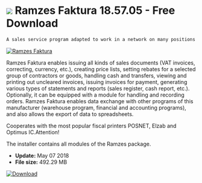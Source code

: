 # ![](https://cdn.softexe.net/static/icon/win.gif) Ramzes Faktura 18.57.05 - Free Download

```sh
A sales service program adapted to work in a network on many positions.
```
[![Ramzes Faktura](https://gallery.dpcdn.pl/imgc/Tools/2825/g_-_420x350_1.5_-_x20110511135541_00.jpg)](https://softexe.net/win/business/billing/ramzes-faktura:pRbaf.html)

Ramzes Faktura enables issuing all kinds of sales documents (VAT invoices, correcting, currency, etc.), creating price lists, setting rebates for a selected group of contractors or goods, handling cash and transfers, viewing and printing out uncleared invoices, issuing invoices for payment, generating various types of statements and reports (sales register, cash report, etc.). Optionally, it can be equipped with a module for handling and recording orders. Ramzes Faktura enables data exchange with other programs of this manufacturer (warehouse program, financial and accounting programs), and also allows the export of data to spreadsheets.
 
 Cooperates with the most popular fiscal printers POSNET, Elzab and Optimus IC.Attention!
 
 The installer contains all modules of the Ramzes package.


- **Update:** May 07 2018
- **File size:** 492.29 MB

[![Download](https://cdn.softexe.net/static/img/download.png)](https://softexe.net/win/business/billing/ramzes-faktura:pRbaf.html)

